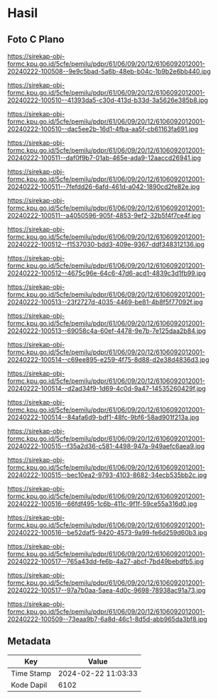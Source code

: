 # Hasil

## Foto C Plano

https://sirekap-obj-formc.kpu.go.id/5cfe/pemilu/pdpr/61/06/09/20/12/6106092012001-20240222-100508--9e9c5bad-5a6b-48eb-b04c-1b9b2e6bb440.jpg

https://sirekap-obj-formc.kpu.go.id/5cfe/pemilu/pdpr/61/06/09/20/12/6106092012001-20240222-100510--41393da5-c30d-413d-b33d-3a5626e385b8.jpg

https://sirekap-obj-formc.kpu.go.id/5cfe/pemilu/pdpr/61/06/09/20/12/6106092012001-20240222-100510--dac5ee2b-16d1-4fba-aa5f-cb61163fa691.jpg

https://sirekap-obj-formc.kpu.go.id/5cfe/pemilu/pdpr/61/06/09/20/12/6106092012001-20240222-100511--daf0f9b7-01ab-465e-ada9-12aaccd26941.jpg

https://sirekap-obj-formc.kpu.go.id/5cfe/pemilu/pdpr/61/06/09/20/12/6106092012001-20240222-100511--7fefdd26-6afd-461d-a042-1890cd2fe82e.jpg

https://sirekap-obj-formc.kpu.go.id/5cfe/pemilu/pdpr/61/06/09/20/12/6106092012001-20240222-100511--a4050596-905f-4853-9ef2-32b5f4f7ce4f.jpg

https://sirekap-obj-formc.kpu.go.id/5cfe/pemilu/pdpr/61/06/09/20/12/6106092012001-20240222-100512--f1537030-bdd3-409e-9367-ddf348312136.jpg

https://sirekap-obj-formc.kpu.go.id/5cfe/pemilu/pdpr/61/06/09/20/12/6106092012001-20240222-100512--4675c96e-64c6-47d6-acd1-4839c3d1fb99.jpg

https://sirekap-obj-formc.kpu.go.id/5cfe/pemilu/pdpr/61/06/09/20/12/6106092012001-20240222-100513--23f2727d-4035-4469-be81-4b8f5f77092f.jpg

https://sirekap-obj-formc.kpu.go.id/5cfe/pemilu/pdpr/61/06/09/20/12/6106092012001-20240222-100513--69058c4a-60ef-4478-9e7b-7e125daa2b84.jpg

https://sirekap-obj-formc.kpu.go.id/5cfe/pemilu/pdpr/61/06/09/20/12/6106092012001-20240222-100514--c69ee895-e259-4f75-8d88-d2e38d4836d3.jpg

https://sirekap-obj-formc.kpu.go.id/5cfe/pemilu/pdpr/61/06/09/20/12/6106092012001-20240222-100514--d2ad34f9-1d69-4c0d-9a47-14535260429f.jpg

https://sirekap-obj-formc.kpu.go.id/5cfe/pemilu/pdpr/61/06/09/20/12/6106092012001-20240222-100514--84afa6d9-bdf1-48fc-9bf6-58ad901f213a.jpg

https://sirekap-obj-formc.kpu.go.id/5cfe/pemilu/pdpr/61/06/09/20/12/6106092012001-20240222-100515--f35a2d36-c581-4498-947a-949aefc6aea9.jpg

https://sirekap-obj-formc.kpu.go.id/5cfe/pemilu/pdpr/61/06/09/20/12/6106092012001-20240222-100515--bec10ea2-9793-4103-8682-34ecb535bb2c.jpg

https://sirekap-obj-formc.kpu.go.id/5cfe/pemilu/pdpr/61/06/09/20/12/6106092012001-20240222-100516--66fdf495-1c6b-411c-9f1f-59ce55a316d0.jpg

https://sirekap-obj-formc.kpu.go.id/5cfe/pemilu/pdpr/61/06/09/20/12/6106092012001-20240222-100516--be52daf5-9420-4573-9a99-fe6d259d60b3.jpg

https://sirekap-obj-formc.kpu.go.id/5cfe/pemilu/pdpr/61/06/09/20/12/6106092012001-20240222-100517--765a43dd-fe6b-4a27-abcf-7bd49bebdfb5.jpg

https://sirekap-obj-formc.kpu.go.id/5cfe/pemilu/pdpr/61/06/09/20/12/6106092012001-20240222-100517--97a7b0aa-5aea-4d0c-9698-78938ac91a73.jpg

https://sirekap-obj-formc.kpu.go.id/5cfe/pemilu/pdpr/61/06/09/20/12/6106092012001-20240222-100509--73eaa9b7-6a8d-46c1-8d5d-abb965da3bf8.jpg


## Metadata

| Key        | Value               |
| ---------- | ------------------- |
| Time Stamp | 2024-02-22 11:03:33 |
| Kode Dapil | 6102                |



